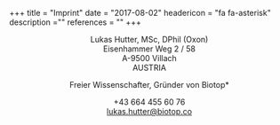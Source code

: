 +++
title = "Imprint"
date = "2017-08-02"
headericon = "fa fa-asterisk"
description =""
references = ""
+++
<center class="uppercase">

Lukas Hutter, MSc, DPhil (Oxon) </br>
Eisenhammer Weg 2 / 58 </br>
A-9500 Villach </br>
AUSTRIA</br>

Freier Wissenschafter, Gründer von Biotop*

<i class="fa fa-phone"></i> <a href="tel:00436644556076"></a>+43 664 455 60 76</br>
<i class="fa fa-email"></i> <a href="mailto:lukas.hutter@biotop.co"> lukas.hutter@biotop.co</a>

</center>
